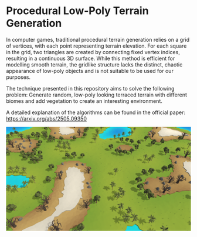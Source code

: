 # Procedural Low-Poly Terrain Generation

In computer games, traditional procedural terrain generation relies on a grid of vertices, with each point representing terrain elevation. For each square in the grid, two triangles are created by connecting fixed vertex indices, resulting in a continuous 3D surface. While this method is efficient for modelling smooth terrain, the gridlike structure lacks the distinct, chaotic appearance of low-poly objects and is not suitable to be used for our purposes.

The technique presented in this repository aims to solve the following problem: Generate random, low-poly looking terraced terrain with different biomes and add vegetation to create an interesting environment. 

A detailed explanation of the algorithms can be found in the official paper: https://arxiv.org/abs/2505.09350

![Example of a terrain generated by the algorithm](Assets/Sprites/Example.png)
